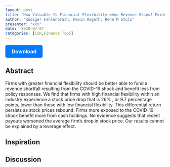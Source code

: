 ```yaml
---
layout: post
title: "How Valuable Is Financial Flexibility when Revenue Stops? Evidence from the COVID-19 Crisis"
author: "Rüdiger Fahlenbrach, Kevin Rageth, René M Stulz"
presenter: "xxx"
date:  2020-07-07
categories: [CSR,Finance Top5]
---
```



<p>
  <a href="https://deliverypdf.ssrn.com/delivery.php?ID=984094084082030118105006125123092068102080021061010049073015111118079001022116102098016059027059030017044101109118002084112017043027046041038064118109127124083087024095049046112105088069094022028098115018092074069012099096120024084090100101102081120007&EXT=pdf&INDEX=TRUE" class="button">
    Download
  </a>
</p>

<style>
  .button {
    display: inline-block;
    padding: 10px 20px;
    background-color: #007bff;
    color: #fff;
    text-decoration: none;
    border-radius: 5px;
    font-size: 16px;
    font-weight: bold;
  }
</style>

## Abstract
Firms with greater financial flexibility should be better able to fund a revenue shortfall resulting from the COVID-19 shock and benefit less from policy responses. We find that firms with high financial flexibility within an industry experience a stock price drop that is 26%
⁠, or 9.7 percentage points, lower than those with low financial flexibility. This differential return persists as stock prices rebound. Firms more exposed to the COVID-19 shock benefit more from cash holdings. No evidence suggests that recent payouts worsened the average firm’s drop in stock price. Our results cannot be explained by a leverage effect.
## Inspiration




## Discussion
